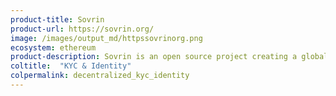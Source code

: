 ```yaml
---
product-title: Sovrin
product-url: https://sovrin.org/
image: /images/output_md/httpssovrinorg.png
ecosystem: ethereum
product-description: Sovrin is an open source project creating a global public utility for self-sovereign identity.
coltitle:  "KYC & Identity"
colpermalink: decentralized_kyc_identity
---
```

